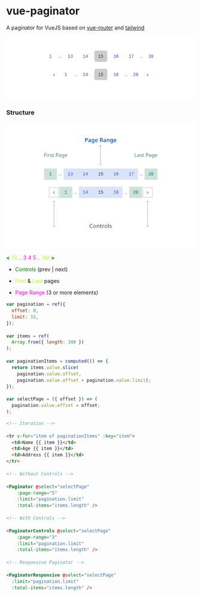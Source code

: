 # vue-paginator
A paginator for VueJS based on [vue-router](https://router.vuejs.org/) and [tailwind](https://tailwindcss.com/)

![vue-paginator](.github/paginator-sm.png)

### Structure

![vue-paginator structure](.github/paginator-structure.png)

<span style="color:green"> **&lt;** </span> <span style="color:greenyellow">(1)</span> <span style="color:gray">..</span> <span style="color:magenta"> 3 4 5</span> <span style="color:gray">..</span> <span style="color:greenyellow">(N)</span> <span style="color:green"> **&gt;** </span>

- <span style="color:green">Controls</span> (prev | next)

- <span style="color:greenyellow">First</span> & <span style="color:greenyellow">Last</span> pages
- <span style="color:magenta">Page Range</span> (3 or more elements)


```js
var pagination = ref({
  offset: 0,
  limit: 15,
});

var items = ref(
  Array.from({ length: 300 })
);

var paginationItems = computed(() => {
  return items.value.slice(
    pagination.value.offset,
    pagination.value.offset + pagination.value.limit);
});

var selectPage = ({ offset }) => (
  pagination.value.offset = offset;
);
```

```html
<!-- Iteration -->

<tr v-for="item of paginationItems" :key="item">
  <td>Name {{ item }}</td>
  <td>Age {{ item }}</td>
  <td>Address {{ item }}</td>
</tr>

<!-- Without Controls -->

<Paginator @select="selectPage"
    :page-range="5"
    :limit="pagination.limit"
    :total-items="items.length" />

<!-- With Controls -->

<PaginatorControls @select="selectPage"
    :page-range="3"
    :limit="pagination.limit"
    :total-items="items.length" />

<!-- Responsive Paginator -->

<PaginatorResponsive @select="selectPage"
  :limit="pagination.limit"
  :total-items="items.length" />
```
